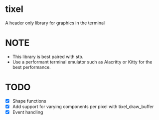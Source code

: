 # tixel
A header only library for graphics in the terminal

# NOTE
* This library is best paired with stb.
* Use a performant terminal emulator such as Alacritty or Kitty for the best performance.

# TODO
- [x] Shape functions
- [X] Add support for varying components per pixel with tixel_draw_buffer
- [X] Event handling
